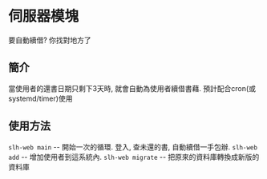 # 伺服器模塊

要自動續借? 你找對地方了

## 簡介
當使用者的還書日期只剩下3天時, 就會自動為使用者續借書藉. 預計配合cron(或systemd/timer)使用

## 使用方法
`slh-web main` -- 開始一次的循環. 登入, 查未還的書, 自動續借一手包辦.
`slh-web add` -- 增加使用者到這系統內.
`slh-web migrate` -- 把原來的資料庫轉換成新版的資料庫
